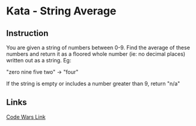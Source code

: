 # Kata - String Average

## Instruction
You are given a string of numbers between 0-9. Find the average of these numbers and return it as a floored whole number (ie: no decimal places) written out as a string. Eg:

"zero nine five two" -> "four"

If the string is empty or includes a number greater than 9, return "n/a"

## Links
[Code Wars Link](https://www.codewars.com/kata/string-average/train/csharp)